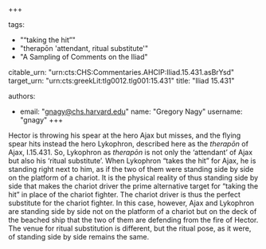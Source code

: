 +++

tags:
- "“taking the hit”"
- "therapōn &#39;attendant, ritual substitute&#39;"
- "A Sampling of Comments on the Iliad"

citable_urn: "urn:cts:CHS:Commentaries.AHCIP:Iliad.15.431.asBrYsd"
target_urn: "urn:cts:greekLit:tlg0012.tlg001:15.431"
title: "Iliad 15.431"

authors:
- email: "gnagy@chs.harvard.edu"
  name: "Gregory Nagy"
  username: "gnagy"
+++

<p>Hector is throwing his spear at the hero Ajax but misses, and the flying spear hits instead the hero Lykophron, described here as the <em>therapōn</em> of Ajax, I.15.431. So, Lykophron as <em>therapōn</em> is not only the ‘attendant’ of Ajax but also his ‘ritual substitute’. When Lykophron “takes the hit” for Ajax, he is standing right next to him, as if the two of them were standing side by side on the platform of a chariot. It is the physical reality of thus standing side by side that makes the chariot driver the prime alternative target for “taking the hit” in place of the chariot fighter. The chariot driver is thus the perfect substitute for the chariot fighter. In this case, however, Ajax and Lykophron are standing side by side not on the platform of a chariot but on the deck of the beached ship that the two of them are defending from the fire of Hector. The venue for ritual substitution is different, but the ritual pose, as it were, of standing side by side remains the same.  </p>
